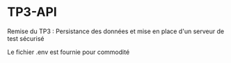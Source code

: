 # TP3-API
Remise du TP3 : Persistance des données et mise en place d'un serveur de test sécurisé

Le fichier .env est fournie pour commodité

